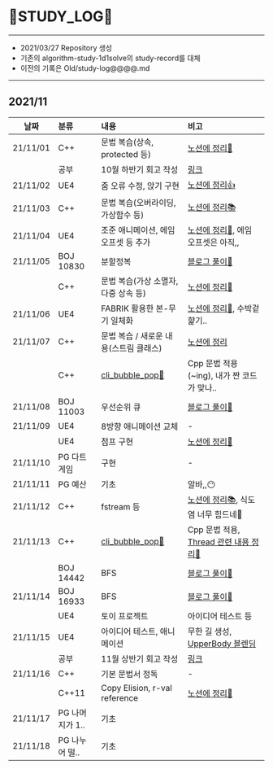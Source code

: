 # 📜STUDY_LOG📜
---
- 2021/03/27 Repository 생성
- 기존의 algorithm-study-1d1solve의 study-record를 대체
- 이전의 기록은 Old/study-log@@@@.md
---
## 2021/11

<div markdown="1">

|날짜|분류|내용|비고|
|----|:----|:----|:----|
|21/11/01|C++|문법 복습(상속, protected 등)|[노션에 정리📘](https://oriburger.notion.site/Inheritance-812902a6ecc143ba8fb62ddb3a0d3390)|
||공부|10월 하반기 회고 작성|[링크](https://blog.naver.com/uss425/222555113882)|
|21/11/02|UE4|줌 오류 수정, 앉기 구현|[노션에 정리👍](https://oriburger.notion.site/8-Crouch-446744e669924fe2a45bd65b672a6d87)|
|21/11/03|C++|문법 복습(오버라이딩, 가상함수 등)|[노션에 정리📚](https://oriburger.notion.site/14-5c332ce2cec14832bf4d24484999cf0d)|
|21/11/04|UE4|조준 애니메이션, 에임 오프셋 등 추가|[노션에 정리🤖](https://oriburger.notion.site/TPS-3204e7ab49d0444ea5720c006405a6af), 에임 오프셋은 아직,,|
|21/11/05|BOJ 10830|분할정복|[블로그 풀이📔](https://blog.naver.com/uss425/222559378922)|
||C++|문법 복습(가상 소멸자, 다중 상속 등)|[노션에 정리📙](https://oriburger.notion.site/14-5c332ce2cec14832bf4d24484999cf0d)|
|21/11/06|UE4|FABRIK 활용한 본-무기 일체화|[노션에 정리📄](https://oriburger.notion.site/FABRIK-16f6be7aa18a4177b035589cb60b6d3d), 수박겉햝기..|
|21/11/07|C++|문법 복습 / 새로운 내용(스트림 클래스)|[노션에 정리](https://www.notion.so/oriburger/15-C-I-O-istream-ostream-9cae5265b3754df18be5117cc4882abf)|
||C++|[cli_bubble_pop🎈](https://github.com/Oriburger/toy_project___cli_bubble_pop)|Cpp 문법 적용(~ing), 내가 짠 코드가 맞나..|
|21/11/08|BOJ 11003|우선순위 큐|[블로그 풀이📗](https://blog.naver.com/uss425/222561831663)|
|21/11/09|UE4|8방향 애니메이션 교체|-|
||UE4|점프 구현|[노션에 정리📃](https://oriburger.notion.site/Jump-673c7df35e814f3295150c82498bc15a)|
|21/11/10|PG 다트게임|구현|-|
|21/11/11|PG 예산|기초|알바,,😶|
|21/11/12|C++|fstream 등|[노션에 정리📚](https://oriburger.notion.site/16-C-294d0e19e756415ca4eeeeeb7f765739), 식도염 너무 힘드네🥲|
|21/11/13|C++|[cli_bubble_pop🎈](https://github.com/Oriburger/toy_project___cli_bubble_pop)|Cpp 문법 적용, [Thread 관련 내용 정리📃](https://www.notion.so/oriburger/std-thread-87c1a77b2ef44af1a819b541c3e99ef8)|
||BOJ 14442|BFS|[블로그 풀이📘](https://blog.naver.com/uss425/222567111344)|
|21/11/14|BOJ 16933|BFS|[블로그 풀이📙](https://blog.naver.com/uss425/222567740430)|
||UE4|토이 프로젝트|아이디어 테스트 등|
|21/11/15|UE4|아이디어 테스트, 애니메이션|무한 길 생성, [UpperBody 블렌딩](https://oriburger.notion.site/Upperbody-f6b495b8121c474785d973bc2fed3320)|
||공부|11월 상반기 회고 작성|[링크](https://blog.naver.com/uss425/222568967614)|
|21/11/16|C++|기본 문법서 정독|-|
||C++11|Copy Elision, r-val reference|[노션에 정리📒](https://oriburger.notion.site/r-value-reference-b50e7f66ab2c400292be77cdc72f462a)|
|21/11/17|PG 나머지가 1..|기초||
|21/11/18|PG 나누어 떨..|기초||
</div>

<!--
|21/11/19|PG 가운데 글자|기초|https://programmers.co.kr/learn/courses/30/lessons/12903|


- 📔📚📙📘📗📒📃📜📄📑

-->
